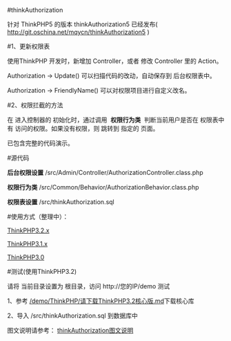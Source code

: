 #thinkAuthorization

针对 ThinkPHP5 的版本 thinkAuthorization5 已经发布( http://git.oschina.net/mqycn/thinkAuthorization5 )


#1、更新权限表

使用ThinkPHP 开发时，新增加 Controller，或者 修改 Controller 里的 Action。

Authorization -> Update() 可以扫描代码的改动，自动保存到 后台权限表中。

Authorization -> FriendlyName() 可以对权限项目进行自定义改名。

#2、权限拦截的方法

在 进入控制器的 初始化时，通过调用  **权限行为类** <AuthorizationBehavior> 判断当前用户是否在 权限表中有 访问的权限。如果没有权限，则 跳转到 指定的 页面。 



已包含完整的代码演示。



#源代码

**后台权限设置**  /src/Admin/Controller/AuthorizationController.class.php

**权限行为类**    /src/Common/Behavior/AuthorizationBehavior.class.php

**权限表设置**    /src/thinkAuthorization.sql


#使用方式（整理中）：

[ThinkPHP3.2.x](document/3.2.md)

[ThinkPHP3.1.x](document/3.0.md)

[ThinkPHP3.0](document/3.0.md)

#测试(使用ThinkPHP3.2)

请将 当前目录设置为 根目录，访问 http://您的IP/demo 测试

1、参考 [/demo/ThinkPHP/请下载ThinkPHP3.2核心版.md](/demo/ThinkPHP/请下载ThinkPHP3.2核心版.md)下载核心库

2、导入 /src/thinkAuthorization.sql 到数据库中

图文说明请参考：
[thinkAuthorization图文说明](http://www.miaoqiyuan.cn/p/thinkAuthorization)